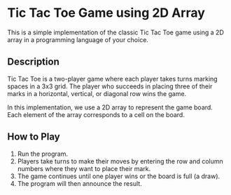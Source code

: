 # Tic Tac Toe Game using 2D Array

This is a simple implementation of the classic Tic Tac Toe game using a 2D array in a programming language of your choice.

## Description

Tic Tac Toe is a two-player game where each player takes turns marking spaces in a 3x3 grid. The player who succeeds in placing three of their marks in a horizontal, vertical, or diagonal row wins the game.

In this implementation, we use a 2D array to represent the game board. Each element of the array corresponds to a cell on the board.

## How to Play

1. Run the program.
2. Players take turns to make their moves by entering the row and column numbers where they want to place their mark.
3. The game continues until one player wins or the board is full (a draw).
4. The program will then announce the result.
